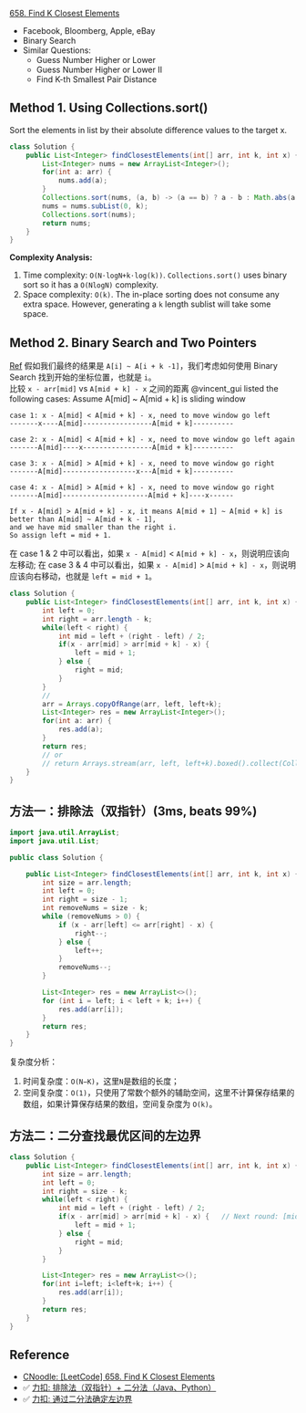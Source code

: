 [658. Find K Closest Elements](https://leetcode.com/problems/find-k-closest-elements/)

* Facebook, Bloomberg, Apple, eBay
* Binary Search
* Similar Questions:
    * Guess Number Higher or Lower
    * Guess Number Higher or Lower II
    * Find K-th Smallest Pair Distance
    

## Method 1. Using Collections.sort()
Sort the elements in list by their absolute difference values to the target x.
```java 
class Solution {
    public List<Integer> findClosestElements(int[] arr, int k, int x) {
        List<Integer> nums = new ArrayList<Integer>();
        for(int a: arr) {
            nums.add(a);
        }
        Collections.sort(nums, (a, b) -> (a == b) ? a - b : Math.abs(a - x) - Math.abs(b - x));
        nums = nums.subList(0, k);
        Collections.sort(nums);
        return nums;
    }
}
```
**Complexity Analysis:**
1. Time complexity: `O(N⋅logN+k⋅log(k))`. `Collections.sort()` uses binary sort so it has a `O(NlogN)` complexity.
2. Space complexity: `O(k)`. The in-place sorting does not consume any extra space. However, generating a `k` length sublist will take some space. 


## Method 2. Binary Search and Two Pointers
[Ref](https://leetcode.com/problems/find-k-closest-elements/discuss/106426/JavaC%2B%2BPython-Binary-Search-O(log(N-K)-%2B-K))
假如我们最终的结果是 `A[i] ~ A[i + k -1]`，我们考虑如何使用 Binary Search 找到开始的坐标位置，也就是 `i`。       
比较 `x - arr[mid]` vs `A[mid + k] - x` 之间的距离
    @vincent_gui listed the following cases:
    Assume A[mid] ~ A[mid + k] is sliding window
    
    case 1: x - A[mid] < A[mid + k] - x, need to move window go left
    -------x----A[mid]-----------------A[mid + k]----------
    
    case 2: x - A[mid] < A[mid + k] - x, need to move window go left again
    -------A[mid]----x-----------------A[mid + k]----------
    
    case 3: x - A[mid] > A[mid + k] - x, need to move window go right
    -------A[mid]------------------x---A[mid + k]----------
    
    case 4: x - A[mid] > A[mid + k] - x, need to move window go right
    -------A[mid]---------------------A[mid + k]----x------
    
    If x - A[mid] > A[mid + k] - x, it means A[mid + 1] ~ A[mid + k] is better than A[mid] ~ A[mid + k - 1],
    and we have mid smaller than the right i.
    So assign left = mid + 1.
在 case 1 & 2 中可以看出，如果 `x - A[mid]` < `A[mid + k] - x`，则说明应该向左移动;
在 case 3 & 4 中可以看出，如果 `x - A[mid]` > `A[mid + k] - x`，则说明应该向右移动，也就是 `left = mid + 1`。
```java 
class Solution {
    public List<Integer> findClosestElements(int[] arr, int k, int x) {
        int left = 0;
        int right = arr.length - k;
        while(left < right) {
            int mid = left + (right - left) / 2;
            if(x - arr[mid] > arr[mid + k] - x) {
                left = mid + 1;
            } else {
                right = mid;
            }
        }
        // 
        arr = Arrays.copyOfRange(arr, left, left+k);
        List<Integer> res = new ArrayList<Integer>();
        for(int a: arr) {
            res.add(a);
        }
        return res;
        // or
        // return Arrays.stream(arr, left, left+k).boxed().collect(Collectors.toList());
    }
}
```


## 方法一：排除法（双指针）(3ms, beats 99%)
```java
import java.util.ArrayList;
import java.util.List;

public class Solution {

    public List<Integer> findClosestElements(int[] arr, int k, int x) {
        int size = arr.length;
        int left = 0;
        int right = size - 1;
        int removeNums = size - k;
        while (removeNums > 0) {
            if (x - arr[left] <= arr[right] - x) {
                right--;
            } else {
                left++;
            }
            removeNums--;
        }

        List<Integer> res = new ArrayList<>();
        for (int i = left; i < left + k; i++) {
            res.add(arr[i]);
        }
        return res;
    }
}
```
复杂度分析：
1. 时间复杂度：`O(N−K)`，这里`N`是数组的长度；
2. 空间复杂度：`O(1)`，只使用了常数个额外的辅助空间，这里不计算保存结果的数组，如果计算保存结果的数组，空间复杂度为 `O(k)`。


## 方法二：二分查找最优区间的左边界
```java
class Solution {
    public List<Integer> findClosestElements(int[] arr, int k, int x) {
        int size = arr.length;
        int left = 0;
        int right = size - k;
        while(left < right) {
            int mid = left + (right - left) / 2;
            if(x - arr[mid] > arr[mid + k] - x) {   // Next round: [mid+1, ]
                left = mid + 1;
            } else {
                right = mid;
            }
        }

        List<Integer> res = new ArrayList<>();
        for(int i=left; i<left+k; i++) {
            res.add(arr[i]);
        }
        return res;
    }
}
```


## Reference
* [CNoodle: [LeetCode] 658. Find K Closest Elements](https://www.cnblogs.com/cnoodle/p/13138763.html)
* :white_check_mark: [力扣: 排除法（双指针）+ 二分法（Java、Python）](https://leetcode.cn/problems/find-k-closest-elements/solutions/12476/pai-chu-fa-shuang-zhi-zhen-er-fen-fa-python-dai-ma/)
* :white_check_mark: [力扣: 通过二分法确定左边界](https://leetcode.cn/problems/find-k-closest-elements/solutions/376097/tong-guo-er-fen-fa-que-ding-zuo-bian-jie-by-hao-ha/)
